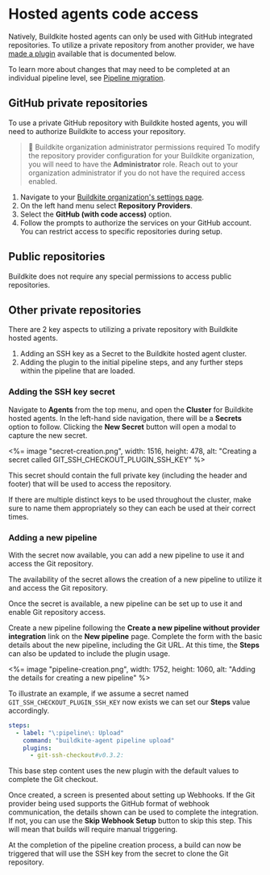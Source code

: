 # Hosted agents code access

Natively, Buildkite hosted agents can only be used with GitHub integrated repositories. To utilize a private repository from another provider, we have [made a plugin](https://github.com/buildkite-plugins/git-ssh-checkout-buildkite-plugin) available that is documented below.

To learn more about changes that may need to be completed at an individual pipeline level, see [Pipeline migration](/docs/pipelines/hosted-agents/pipeline-migration).

## GitHub private repositories

To use a private GitHub repository with Buildkite hosted agents, you will need to authorize Buildkite to access your repository.

> 📘 Buildkite organization administrator permissions required
> To modify the repository provider configuration for your Buildkite organization, you will need to have the **Administrator** role. Reach out to your organization administrator if you do not have the required access enabled.

1. Navigate to your [Buildkite organization's settings page](https://buildkite.com/organizations/~/settings).
1. On the left hand menu select **Repository Providers**.
1. Select the **GitHub (with code access)** option.
1. Follow the prompts to authorize the services on your GitHub account. You can restrict access to specific repositories during setup.

## Public repositories

Buildkite does not require any special permissions to access public repositories.

## Other private repositories

There are 2 key aspects to utilizing a private repository with Buildkite hosted agents.

1. Adding an SSH key as a Secret to the Buildkite hosted agent cluster.
1. Adding the plugin to the initial pipeline steps, and any further steps within the pipeline that are loaded.

### Adding the SSH key secret

Navigate to **Agents** from the top menu, and open the **Cluster** for Buildkite hosted agents. In the left-hand side navigation, there will be a **Secrets** option to follow. Clicking the **New Secret** button will open a modal to capture the new secret.

<%= image "secret-creation.png", width: 1516, height: 478, alt: "Creating a secret called GIT_SSH_CHECKOUT_PLUGIN_SSH_KEY" %>

This secret should contain the full private key (including the header and footer) that will be used to access the repository.

If there are multiple distinct keys to be used throughout the cluster, make sure to name them appropriately so they can each be used at their correct times.

### Adding a new pipeline

With the secret now available, you can add a new pipeline to use it and access the Git repository.

The availability of the secret allows the creation of a new pipeline to utilize it and access the Git repository.

Once the secret is available, a new pipeline can be set up to use it and enable Git repository access.

Create a new pipeline following the **Create a new pipeline without provider integration** link on the **New pipeline** page. Complete the form with the basic details about the new pipeline, including the Git URL. At this time, the **Steps** can also be updated to include the plugin usage.

<%= image "pipeline-creation.png", width: 1752, height: 1060, alt: "Adding the details for creating a new pipeline" %>

To illustrate an example, if we assume a secret named `GIT_SSH_CHECKOUT_PLUGIN_SSH_KEY` now exists we can set our **Steps** value accordingly.

```yaml
steps:
  - label: "\:pipeline\: Upload"
    command: "buildkite-agent pipeline upload"
    plugins:
      - git-ssh-checkout#v0.3.2:
```

This base step content uses the new plugin with the default values to complete the Git checkout.

Once created, a screen is presented about setting up Webhooks. If the Git provider being used supports the GitHub format of webhook communication, the details shown can be used to complete the integration. If not, you can use the **Skip Webhook Setup** button to skip this step. This will mean that builds will require manual triggering.

At the completion of the pipeline creation process, a build can now be triggered that will use the SSH key from the secret to clone the Git repository.
